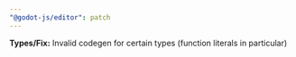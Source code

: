 ```yaml
---
"@godot-js/editor": patch
---
```


**Types/Fix:** Invalid codegen for certain types (function literals in particular)
